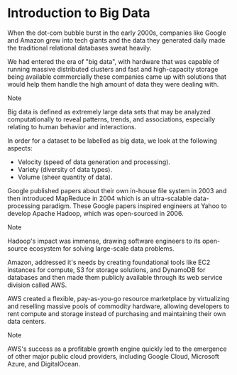# Introduction to Big Data

When the dot-com bubble burst in the early 2000s, companies like Google and Amazon grew into tech giants and the data they generated daily made the traditional relational databases sweat heavily.

We had entered the era of "big data", with hardware that was capable of running massive distributed clusters and fast and high-capacity storage being available commercially these companies came up with solutions that would help them handle the high amount of data they were dealing with.

>[!NOTE]
>Big data is defined as extremely large data sets that may be analyzed computationally to reveal patterns, trends, and associations, especially relating to human behavior and interactions.

In order for a dataset to be labelled as big data, we look at the following aspects:

- Velocity  (speed of data generation and processing).
- Variety (diversity of data types). 
- Volume (sheer quantity of data).

Google published papers about their own in-house file system in 2003 and then introduced MapReduce in 2004 which is an ultra-scalable data-processing paradigm. These Google papers inspired engineers at Yahoo to develop Apache Hadoop, which was open-sourced in 2006. 

>[!NOTE]
>Hadoop's impact was immense, drawing software engineers to its open-source ecosystem for solving large-scale data problems.

Amazon, addressed it's needs by creating foundational tools like EC2 instances for compute,  S3 for storage solutions, and DynamoDB for databases and then made them publicly available through its web service division called AWS.

AWS created a flexible, pay-as-you-go resource marketplace by virtualizing and reselling massive pools of commodity hardware, allowing developers to rent compute and storage instead of purchasing and maintaining their own data centers.

>[!NOTE]
>AWS's success as a profitable growth engine quickly led to the emergence of other major public cloud providers, including Google Cloud, Microsoft Azure, and DigitalOcean. 

